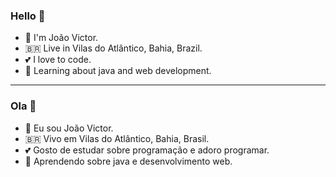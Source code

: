 <h3>Hello 👋</h3>

- 🧑 I'm João Victor.
- 🇧🇷 Live in Vilas do Atlântico, Bahia, Brazil.
- 💕 I love to code.
- 🌱 Learning about java and web development.

<hr>

<h3>Ola 👋</h3>

- 🧑 Eu sou João Victor.
- 🇧🇷 Vivo em Vilas do Atlântico, Bahia, Brasil.
- 💕 Gosto de estudar sobre programação e adoro programar.
- 🌱 Aprendendo sobre java e desenvolvimento web.
<!---
joaovictor-sf/joaovictor-sf is a ✨ special ✨ repository because its `README.md` (this file) appears on your GitHub profile.
You can click the Preview link to take a look at your changes.
--->
